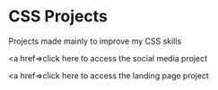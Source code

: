 # CSS Projects
 Projects made mainly to improve my CSS skills


<a href=>click here to access the social media project</a>


<a href=>click here to access the landing page project </a>